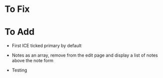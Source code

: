 # To Fix

# To Add

- First ICE ticked primary by default

- Notes as an array, remove from the edit page and display a list of notes above the note form

- Testing
